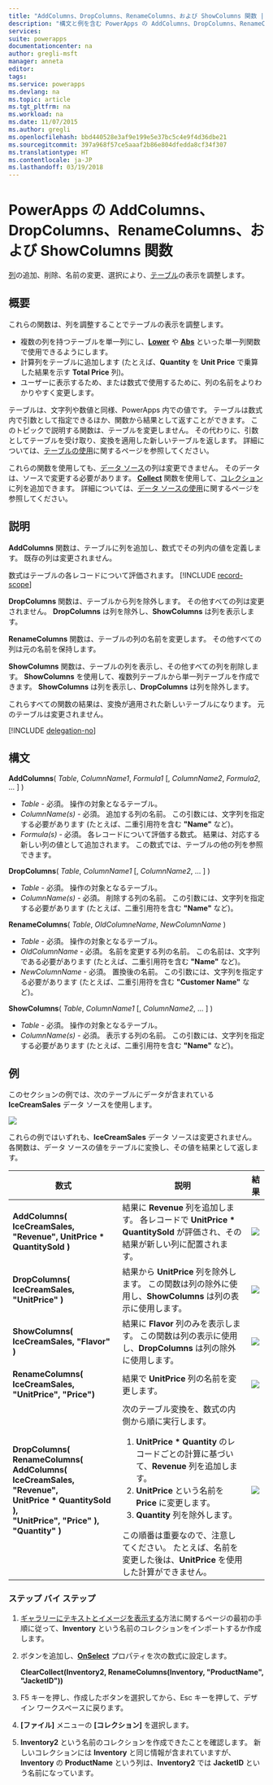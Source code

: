 ```yaml
---
title: "AddColumns、DropColumns、RenameColumns、および ShowColumns 関数 | Microsoft Docs"
description: "構文と例を含む PowerApps の AddColumns、DropColumns、RenameColumns、および ShowColumns 関数の参照情報"
services: 
suite: powerapps
documentationcenter: na
author: gregli-msft
manager: anneta
editor: 
tags: 
ms.service: powerapps
ms.devlang: na
ms.topic: article
ms.tgt_pltfrm: na
ms.workload: na
ms.date: 11/07/2015
ms.author: gregli
ms.openlocfilehash: bbd440528e3af9e199e5e37bc5c4e9f4d36dbe21
ms.sourcegitcommit: 397a968f57ce5aaaf2b86e804dfedda8cf34f307
ms.translationtype: HT
ms.contentlocale: ja-JP
ms.lasthandoff: 03/19/2018
---
```

# <a name="addcolumns-dropcolumns-renamecolumns-and-showcolumns-functions-in-powerapps"></a>PowerApps の AddColumns、DropColumns、RenameColumns、および ShowColumns 関数
[列](../working-with-tables.md#columns)の追加、削除、名前の変更、選択により、[テーブル](../working-with-tables.md)の表示を調整します。

## <a name="overview"></a>概要
これらの関数は、列を調整することでテーブルの表示を調整します。

* 複数の列を持つテーブルを単一列にし、**[Lower](function-lower-upper-proper.md)** や **[Abs](function-numericals.md)** といった単一列関数で使用できるようにします。  
* 計算列をテーブルに追加します (たとえば、**Quantity** を **Unit Price** で乗算した結果を示す **Total Price** 列)。
* ユーザーに表示するため、または数式で使用するために、列の名前をよりわかりやすく変更します。

テーブルは、文字列や数値と同様、PowerApps 内での値です。  テーブルは数式内で引数として指定できるほか、関数から結果として返すことができます。 このトピックで説明する関数は、テーブルを変更しません。 その代わりに、引数としてテーブルを受け取り、変換を適用した新しいテーブルを返します。  詳細については、[テーブルの使用](../working-with-tables.md)に関するページを参照してください。  

これらの関数を使用しても、[データ ソース](../working-with-data-sources.md)の列は変更できません。 そのデータは、ソースで変更する必要があります。 **[Collect](function-clear-collect-clearcollect.md)** 関数を使用して、[コレクション](../working-with-data-sources.md#collections)に列を追加できます。  詳細については、[データ ソースの使用](../working-with-data-sources.md)に関するページを参照してください。  

## <a name="description"></a>説明
**AddColumns** 関数は、テーブルに列を追加し、数式でその列内の値を定義します。 既存の列は変更されません。

数式はテーブルの各レコードについて評価されます。
[!INCLUDE [record-scope](../includes/record-scope.md)]

**DropColumns** 関数は、テーブルから列を除外します。  その他すべての列は変更されません。 **DropColumns** は列を除外し、**ShowColumns** は列を表示します。

**RenameColumns** 関数は、テーブルの列の名前を変更します。 その他すべての列は元の名前を保持します。

**ShowColumns** 関数は、テーブルの列を表示し、その他すべての列を削除します。 **ShowColumns** を使用して、複数列テーブルから単一列テーブルを作成できます。  **ShowColumns** は列を表示し、**DropColumns** は列を除外します。  

これらすべての関数の結果は、変換が適用された新しいテーブルになります。  元のテーブルは変更されません。

[!INCLUDE [delegation-no](../includes/delegation-no.md)]

## <a name="syntax"></a>構文
**AddColumns**( *Table*, *ColumnName1*, *Formula1* [, *ColumnName2*, *Formula2*, ... ] )

* *Table* - 必須。  操作の対象となるテーブル。
* *ColumnName(s)* - 必須。 追加する列の名前。  この引数には、文字列を指定する必要があります (たとえば、二重引用符を含む **"Name"** など)。
* *Formula(s)* - 必須。  各レコードについて評価する数式。 結果は、対応する新しい列の値として追加されます。 この数式では、テーブルの他の列を参照できます。

**DropColumns**( *Table*, *ColumnName1* [, *ColumnName2*, ... ] )

* *Table* - 必須。  操作の対象となるテーブル。
* *ColumnName(s)* - 必須。 削除する列の名前。 この引数には、文字列を指定する必要があります (たとえば、二重引用符を含む **"Name"** など)。

**RenameColumns**( *Table*, *OldColumneName*, *NewColumnName* )

* *Table* - 必須。  操作の対象となるテーブル。
* *OldColumnName* - 必須。 名前を変更する列の名前。 この名前は、文字列である必要があります (たとえば、二重引用符を含む **"Name"** など)。
* *NewColumnName* - 必須。 置換後の名前。 この引数には、文字列を指定する必要があります (たとえば、二重引用符を含む **"Customer Name"** など)。

**ShowColumns**( *Table*, *ColumnName1* [, *ColumnName2*, ... ] )

* *Table* - 必須。  操作の対象となるテーブル。
* *ColumnName(s)* - 必須。 表示する列の名前。 この引数には、文字列を指定する必要があります (たとえば、二重引用符を含む **"Name"** など)。

## <a name="examples"></a>例
このセクションの例では、次のテーブルにデータが含まれている **IceCreamSales** データ ソースを使用します。

![](media/function-table-shaping/icecream.png)

これらの例ではいずれも、**IceCreamSales** データ ソースは変更されません。 各関数は、データ ソースの値をテーブルに変換し、その値を結果として返します。

| 数式 | 説明 | 結果 |
| --- | --- | --- |
| **AddColumns( IceCreamSales, "Revenue", UnitPrice * QuantitySold )** |結果に **Revenue** 列を追加します。  各レコードで **UnitPrice * QuantitySold** が評価され、その結果が新しい列に配置されます。 |<style> img { max-width: none; } </style> ![](media/function-table-shaping/icecream-add-revenue.png) |
| **DropColumns( IceCreamSales, "UnitPrice" )** |結果から **UnitPrice** 列を除外します。 この関数は列の除外に使用し、**ShowColumns** は列の表示に使用します。 |![](media/function-table-shaping/icecream-drop-price.png) |
| **ShowColumns( IceCreamSales, "Flavor" )** |結果に **Flavor** 列のみを表示します。 この関数は列の表示に使用し、**DropColumns** は列の除外に使用します。 |![](media/function-table-shaping/icecream-select-flavor.png) |
| **RenameColumns( IceCreamSales, "UnitPrice", "Price")** |結果で **UnitPrice** 列の名前を変更します。 |![](media/function-table-shaping/icecream-rename-price.png) |
| **DropColumns(<br>RenameColumns(<br>AddColumns( IceCreamSales, "Revenue",<br>UnitPrice * QuantitySold ),<br>"UnitPrice", "Price" ),<br>"Quantity" )** |次のテーブル変換を、数式の内側から順に実行します。 <ol><li>**UnitPrice * Quantity** のレコードごとの計算に基づいて、**Revenue** 列を追加します。<li>**UnitPrice** という名前を **Price** に変更します。<li>**Quantity** 列を除外します。</ol>  この順番は重要なので、注意してください。 たとえば、名前を変更した後は、**UnitPrice** を使用した計算ができません。 |![](media/function-table-shaping/icecream-all-transforms.png) |

### <a name="step-by-step"></a>ステップ バイ ステップ
1. [ギャラリーにテキストとイメージを表示する](../show-images-text-gallery-sort-filter.md)方法に関するページの最初の手順に従って、**Inventory** という名前のコレクションをインポートするか作成します。
2. ボタンを追加し、**[OnSelect](../controls/properties-core.md)** プロパティを次の数式に設定します。
   
    **ClearCollect(Inventory2, RenameColumns(Inventory, "ProductName", "JacketID"))**
3. F5 キーを押し、作成したボタンを選択してから、Esc キーを押して、デザイン ワークスペースに戻ります。
4. **[ファイル]** メニューの **[コレクション]** を選択します。
5. **Inventory2** という名前のコレクションを作成できたことを確認します。 新しいコレクションには **Inventory** と同じ情報が含まれていますが、**Inventory** の **ProductName** という列は、**Inventory2** では **JacketID** という名前になっています。


